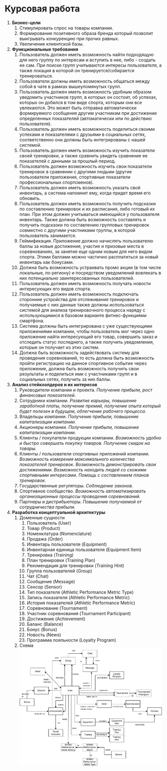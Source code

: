 # Курсовая работа

1. **Бизнес-цели**
    1. Стимулировать спрос на товары компании.
    2. Формирование позитивного образа бренда который позволит выигрывать конкуренцию при прочих равных.
    3. Увеличение клиентской базы.
2. **Функциональные требования**
    1. Пользователь должен иметь возможность найти подходящую для него группу по интересам и вступить в нее, либо - создать ее сам. При поиске групп учитываются интересы пользователя, а также локация в которой он тренируется/собирается тренироваться.
    2. Пользователи должны иметь возможность общаться между собой в чате в рамках вышеупомянутых групп.
    3. Пользователь должен иметь возможность удобным образом уведомить участников групп, в которых он состоит, об успехах, которых он добился в том виде спорта, которым они все увлекаются. Это может быть отправка автоматически формируемого сообщения другим участникам при достижении определенных показателей (автоматически или по действию пользователя).
    4. Пользователь должен иметь возможность поделиться своими успехами и показателями с друзьями в социальных сетях, соответственно они должны быть интегрированы с нашей системой.
    5. Пользователь должен иметь возможность изучить показатели своей тренировки, а также сравнить увидеть сравнение ее показателей с данными за прошлый период.
    6. Пользователь должен возможность изучить свои показатели тренировок в сравнении с другими людьми (другие пользователи приложения, спортивные показатели профессиональных спортсменов).
    7. Пользователь должен иметь возможность указать свой инвентарь, а система напомнит ему, когда придет время его обновить.
    8. Пользователь должен иметь возможность получить подсказки по составлению тренировок и их расписания, либо готовый их план. При этом должен учитываться имеющийся у пользователя инвентарь. Также должна быть возможность составлять и получить подсказки по составлению групповых тренировок совместно с другими участниками группы, в которой пользователь занимается.
    9. Геймификация. Приложение должно начислять пользователю баллы за новые достижения, участие и призовые места в соревнованиях, за занятие еще одним новым для него видом спорта. Этими баллами можно частично расплатиться за новый инвентарь как бонусами.
    10. Должна быть возможность устраивать промо акции (в том числе локальные, по региону) и посредством уведомлений вовлекать в них потенциально заинтересованных пользователей. 
    11. Пользователь должен иметь возможность получать новости интересующих его видов спорта.
    12. Пользователь должен иметь возможность подключать сторонние устройства для отслеживания тренировок и получаемые с них данные также должны использоваться системой для анализа тренировочного процесса наряду с использующимися в базовом варианте фитнес-функциями смартфона.
    13. Система должны быть интегрирована с уже существующими приложениями компании, чтобы пользователь мог через одно приложение найти интересующий его товар, совершить заказ и отследить статус последнего, а также получить уведомления, которые он получает из этих систем.
    14. Должна быть возможность задействовать систему для проведения соревнований, то есть должна быть возможность пройти регистрацию на данное спортивное событие через приложение, должна быть возможность получить свои результаты и поделиться ими с участниками групп и в социальных сетях, получить за них баллы.
3. **Анализ стейкхолдеров и их интересов**
    1. Руководители компании и проекта. *Получение прибыли, рост финансовых показателей.*
    2. Сотрудники компании. *Развитие карьеры, повышение заработной платы, получение премий, получение опыта который будет полезен в будущем, облегчение рабочего процесса.*
    3. Владельцы компании. *Получение прибыли, повышение капитализации компании.*
    4. Акционеры компании. *Получение прибыли, повышение капитализации компании.*
    5. Клиенты / покупатели продукции компании. *Возможность удобно и быстро совершать покупку товаров. Получение скидок на товары.*
    6. Клиенты / пользователи спортивных приложений компании. *Возможность измерения максимального количества показателей тренировок. Возможность демонстрировать свои достижениями. Возможность находить людей со схожими спортивными интересами. Помощь с составлением планов тренировок.*
    7. Государственные регуляторы. *Соблюдение законов.*
    8. Спортивное сообщество. *Возможность автоматизировать организационные процессы проведения соревнований.*
    9. Партнеры и дистрибьюторы. *Повышение получаемой от сотрудничества прибыли.*
4. **Разработка концептуальной архитектуры**
    1. Доменные сущности
        1. Пользователь (User)
        2. Товар (Product)
        3. Номенклатура (Nomenclature)
        4. Продажа (Order)
        5. Инвентарь пользователя (Equipment)
        6. Инвентарная единица пользователя (Equipment Item)
        7. Тренировка (Training)
        8. План тренировки (Training Plan)
        9. Рекомендация для тренировки (Training Hint)
        10. Группа пользователей (Group)
        11. Чат (Chat)
        12. Сообщение (Message)
        13. Сенсор (Sensor)
        14. Тип показателя (Athletic Performance Metric Type)
        15. Запись показателя (Athletic Performance Metric)
        16. История показателей (Athletic Performance Metric)
        17. Соревнование (Tournament)
        18. Участник соревнования (Tournament Participant)
        19. Достижение (Achievement)
        20. Баланс (Balance)
        21. Бонус (Bonus)
        22. Новость (News)
        23. Программа лояльности (Loyalty Program)
    2. Схема
        ![Изображение](https://raw.githubusercontent.com/ariverrun/coursework/main/arch.concept.png "Концептуальная схема")
